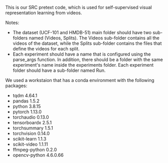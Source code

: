 This is our SRC pretext code, which is used for self-supervised visual representation learning from videos.

Notes:
- The dataset (UCF-101 and HMDB-51) main folder should have two sub-folders named (Videos, Splits). The Videos sub-folder contains all the videos of the dataset, while the Splits sub-folder contains the files that define the videos for each split.
- Each experiment should have a name that is configured using the parse_args function. In addition, there should be a folder with the same experiment's name inside the experiments folder. Each experiment folder should have a sub-folder named Run.

We used a workstaion that has a conda environment with the following packages:

- tqdm 4.64.1
- pandas 1.5.2
- python 3.8.15
- pytorch 1.13.0
- torchaudio 0.13.0
- tensorboardx 2.5.1
- torchsummary 1.5.1
- torchvision 0.14.0
- scikit-learn 1.1.3
- scikit-video 1.1.11
- ffmpeg-python 0.2.0
- opencv-python 4.6.0.66
